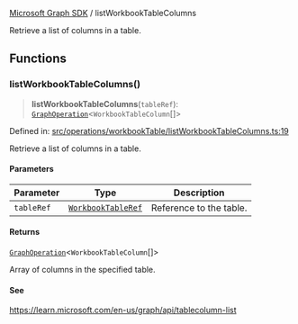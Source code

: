 [Microsoft Graph SDK](README.md) / listWorkbookTableColumns

Retrieve a list of columns in a table.

## Functions

### listWorkbookTableColumns()

> **listWorkbookTableColumns**(`tableRef`): [`GraphOperation`](GraphOperation.md#graphoperation)\<`WorkbookTableColumn`[]\>

Defined in: [src/operations/workbookTable/listWorkbookTableColumns.ts:19](https://github.com/Future-Secure-AI/microsoft-graph/blob/main/src/operations/workbookTable/listWorkbookTableColumns.ts#L19)

Retrieve a list of columns in a table.

#### Parameters

| Parameter | Type | Description |
| ------ | ------ | ------ |
| `tableRef` | [`WorkbookTableRef`](WorkbookTableRef.md#workbooktableref) | Reference to the table. |

#### Returns

[`GraphOperation`](GraphOperation.md#graphoperation)\<`WorkbookTableColumn`[]\>

Array of columns in the specified table.

#### See

https://learn.microsoft.com/en-us/graph/api/tablecolumn-list
